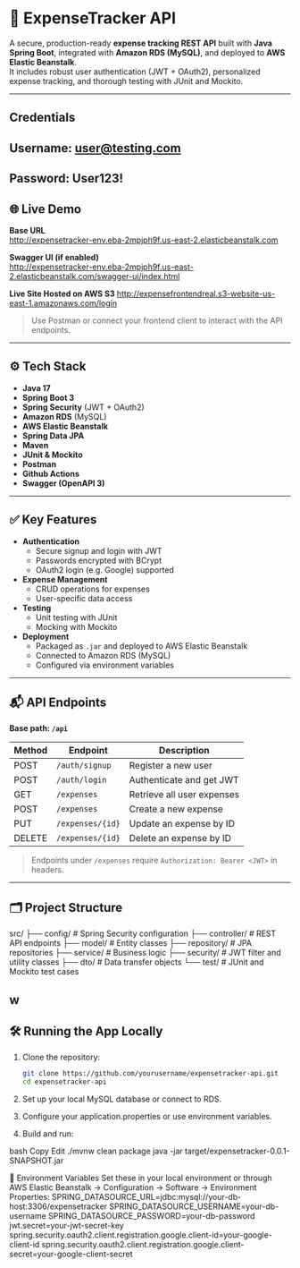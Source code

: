 # 💸 ExpenseTracker API

A secure, production-ready **expense tracking REST API** built with **Java Spring Boot**, integrated with **Amazon RDS (MySQL)**, and deployed to **AWS Elastic Beanstalk**.  
It includes robust user authentication (JWT + OAuth2), personalized expense tracking, and thorough testing with JUnit and Mockito.

---
## Credentials

## Username: user@testing.com
## Password: User123!


## 🌐 Live Demo

**Base URL**  
http://expensetracker-env.eba-2mpjph9f.us-east-2.elasticbeanstalk.com

**Swagger UI (if enabled)**  
http://expensetracker-env.eba-2mpjph9f.us-east-2.elasticbeanstalk.com/swagger-ui/index.html

**Live Site Hosted on AWS S3**
http://expensefrontendreal.s3-website-us-east-1.amazonaws.com/login

> Use Postman or connect your frontend client to interact with the API endpoints.

---

## ⚙️ Tech Stack

- **Java 17**
- **Spring Boot 3**
- **Spring Security** (JWT + OAuth2)
- **Amazon RDS** (MySQL)
- **AWS Elastic Beanstalk**
- **Spring Data JPA**
- **Maven**
- **JUnit & Mockito**
- **Postman**
- **Github Actions**
- **Swagger (OpenAPI 3)**

---

## ✅ Key Features

- **Authentication**
  - Secure signup and login with JWT
  - Passwords encrypted with BCrypt
  - OAuth2 login (e.g. Google) supported
- **Expense Management**
  - CRUD operations for expenses
  - User-specific data access
- **Testing**
  - Unit testing with JUnit
  - Mocking with Mockito
- **Deployment**
  - Packaged as `.jar` and deployed to AWS Elastic Beanstalk
  - Connected to Amazon RDS (MySQL)
  - Configured via environment variables

---

## 📬 API Endpoints

**Base path: `/api`**

| Method | Endpoint            | Description                     |
|--------|---------------------|---------------------------------|
| POST   | `/auth/signup`      | Register a new user             |
| POST   | `/auth/login`       | Authenticate and get JWT        |
| GET    | `/expenses`         | Retrieve all user expenses      |
| POST   | `/expenses`         | Create a new expense            |
| PUT    | `/expenses/{id}`    | Update an expense by ID         |
| DELETE | `/expenses/{id}`    | Delete an expense by ID         |

> Endpoints under `/expenses` require `Authorization: Bearer <JWT>` in headers.

---

## 🗂️ Project Structure
src/
├── config/ # Spring Security configuration
├── controller/ # REST API endpoints
├── model/ # Entity classes
├── repository/ # JPA repositories
├── service/ # Business logic
├── security/ # JWT filter and utility classes
├── dto/ # Data transfer objects
└── test/ # JUnit and Mockito test cases

w
---

## 🛠️ Running the App Locally

1. Clone the repository:
   ```bash
   git clone https://github.com/yourusername/expensetracker-api.git
   cd expensetracker-api

2. Set up your local MySQL database or connect to RDS.

3. Configure your application.properties or use environment variables.
4. Build and run:

bash
Copy
Edit
./mvnw clean package
java -jar target/expensetracker-0.0.1-SNAPSHOT.jar

🔐 Environment Variables
Set these in your local environment or through AWS Elastic Beanstalk → Configuration → Software → Environment Properties:
SPRING_DATASOURCE_URL=jdbc:mysql://your-db-host:3306/expensetracker
SPRING_DATASOURCE_USERNAME=your-db-username
SPRING_DATASOURCE_PASSWORD=your-db-password
jwt.secret=your-jwt-secret-key
spring.security.oauth2.client.registration.google.client-id=your-google-client-id
spring.security.oauth2.client.registration.google.client-secret=your-google-client-secret




